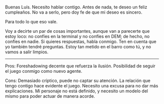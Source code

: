 Buenas Luís. Necesito hablar contigo. Antes de nada, te deseo un feliz cumpleaños. No va a serlo, pero doy fe de que mi deseo es sincero.

Para todo lo que eso vale.

Voy a decirte un par de cosas importantes, aunque van a parecerte que estoy loco: no confíes en la terminal y no confíes en DEM; de hecho, no confíes en nadie. Si quieres respuestas, habla conmigo. Ten en cuenta que yo también tendré preguntas. Estoy tan metido en el barro como tú, y no vamos a salir limpios.


-------------
Pros: Foreshadowing decente que refuerza la ilusión. Posibilidad de seguir el juego conmigo como nuevo agente.

Cons: Demasiado críptico, puede no captar su atención. La relación que tengo contigo hace evidente el juego. Necesito una excusa para no dar más explicaciones. Mi personaje no está definido, y necesito un modelo del mismo para poder actuar de manera acorde.
